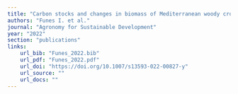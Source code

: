 ```yaml
---
title: "Carbon stocks and changes in biomass of Mediterranean woody crops over a six-year period in NE Spain"
authors: "Funes I. et al."
journal: "Agronomy for Sustainable Development"
year: "2022"
section: "publications"
links:
    url_bib: "Funes_2022.bib"
    url_pdf: "Funes_2022.pdf"
    url_doi: "https://doi.org/10.1007/s13593-022-00827-y"
    url_source: ""
    url_docs: ""
---
```

